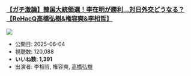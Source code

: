 ### [【ガチ激論】韓国大統領選！李在明が勝利…対日外交どうなる？【ReHacQ高橋弘樹&権容奭&李相哲】](https://www.youtube.com/watch?v=MJCY9-e9xQE)
[![](https://img.youtube.com/vi/MJCY9-e9xQE/sddefault.jpg)](https://www.youtube.com/watch?v=MJCY9-e9xQE)
-   公開日: 2025-06-04
-   視聴数: 120,088
-   **いいね数: 1,391**
-   出演者: 李相哲, 権容奭, [高橋弘樹](/rehacq_fan/people/高橋弘樹 "wikilink")
